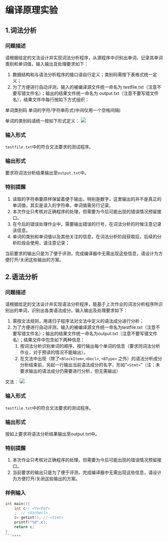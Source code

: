# 编译原理实验
## 1.词法分析
### 问题描述

请根据给定的文法设计并实现词法分析程序，从源程序中识别出单词，记录其单词类别和单词值，输入输出及处理要求如下：

1. 数据结构和与语法分析程序的接口请自行定义；类别码需按下表格式统一定义；
2. 为了方便进行自动评测，输入的被编译源文件统一命名为 testfile.txt（注意不要写错文件名）；输出的结果文件统一命名为 output.txt（注意不要写错文件名），结果文件中每行按如下方式组织：

单词类别码 单词的字符/字符串形式(中间仅用一个空格间隔)

单词的类别码请统一按如下形式定义：
![](https://secure2.wostatic.cn/static/jRqPCKyyo1mGNU7Rc8C5yJ/image.png?auth_key=1713496648-ckBENgXT7AHmKWpxrbofp1-0-f1ad24b19f04e7e08b7a9fdc317d02d0)
### 输入形式
`testfile.txt`中的符合文法要求的测试程序。  
### 输出形式
要求将词法分析结果输出至`output.txt`中。

### 特别提醒 

1. 读取的字符串要原样保留着便于输出，特别是数字，这里输出的并不是真正的单词值，其实是读入的字符串，单词值需另行记录。
2. 本次作业只考核对正确程序的处理，但需要为今后可能出现的错误情况预留接口。
3. 在今后的错误处理作业中，需要输出错误的行号，在词法分析的时候注意记录该信息。
4. 单词的类别和单词值以及其他关注的信息，在词法分析阶段获取后，后续的分析阶段会使用，请注意记录；

当前要求的输出只是为了便于评测，完成编译器中无需出现这些信息，请设计为方便打开/关闭这些输出的方案。

## 2.语法分析
### 问题描述
请根据给定的文法设计并实现语法分析程序，能基于上次作业的词法分析程序所识别出的单词，识别出各类语法成分。输入输出及处理要求如下：

1. 需按文法规则，用递归子程序法对文法中定义的语法成分进行分析；
2. 为了方便进行自动评测，输入的被编译源文件统一命名为testfile.txt（注意不要写错文件名）；输出的结果文件统一命名为output.txt（注意不要写错文件名）；结果文件中包含如下两种信息：
    1. 按词法分析识别单词的顺序，按行输出每个单词的信息（要求同词法分析作业，对于预读的情况不能输出）。
    2. 在文法中出现（除了`<BlockItem>`,`<Decl>`, `<BType>` 之外）的语法分析成分分析结束前，另起一行输出当前语法成分的名字，形如“`<Stmt>`”（注：未要求输出的语法成分仍需要进行分析，但无需输出）

文法：
![](https://secure2.wostatic.cn/static/enwvcTtDPSEEw1yvG3oN2g/image.png?auth_key=1713496752-uAV6pSgXjJCAvkQiDDihZd-0-6affc726a7d1cfd2e2c40ce1af1a6b3e)

### 输入形式
`testfile.txt`中的符合文法要求的测试程序。  

### 输出形式
按如上要求将语法分析结果输出至output.txt中。

### 特别提醒
  1. 本次作业只考核对正确程序的处理，但需要为今后可能出现的错误情况预留接口。
  2. 当前要求的输出只是为了便于评测，完成编译器中无需出现这些信息，请设计为方便打开/关闭这些输出的方案。

### 样例输入
```C++
int main(){
    int c// <VarDef> 
    ;  // <VarDecl>
    c= getint(); // <Stmt>
    printf("%d",c);
    return c;
}
```****
